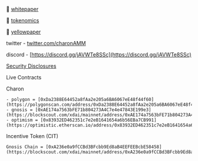 🧙 [whitepaper](https://github.com/charonAMM/writings/blob/main/whitepaper.pdf)

🌈 [tokenomics](https://github.com/charonAMM/writings/blob/main/Charon%20Tokenomics.pdf)

😬 [yellowpaper](https://github.com/charonAMM/writings/blob/main/charonyellowpaper.pdf)

twitter - [twitter.com/charonAMM](https://twitter.com/charonAMM)

discord - [https://discord.gg/jAVWTe8SSc](https://discord.gg/jAVWTe8SSc)

[Security Disclosures](https://github.com/charonAMM/writings/blob/main/Coordinated%20Disclosure%20of%20Security%20Vulnerabilities.pdf)


Live Contracts

Charon

    - polygon = [0xDa2388E64452a8fAa2e205a6BA6067eE48f44f60](https://polygonscan.com/address/0xDa2388E64452a8fAa2e205a6BA6067eE48f44f60)
    - gnosis = [0xAE174a7563bFE71b804273A4C7e4e47843E199e3](https://blockscout.com/xdai/mainnet/address/0xAE174a7563bFE71b804273A4C7e4e47843E199e3)
    - optimism = [0x83932ED462351c7e2eB1641654a6b56EBa7CB991](https://optimistic.etherscan.io/address/0x83932ED462351c7e2eB1641654a6b56EBa7CB991)


Incentive Token (CIT)

    Gnosis Chain = [0xA236e0a9fCCBd3BFcbb9Ed8aB4EEFEEBcbE58458](https://blockscout.com/xdai/mainnet/address/0xA236e0a9fCCBd3BFcbb9Ed8aB4EEFEEBcbE58458)
